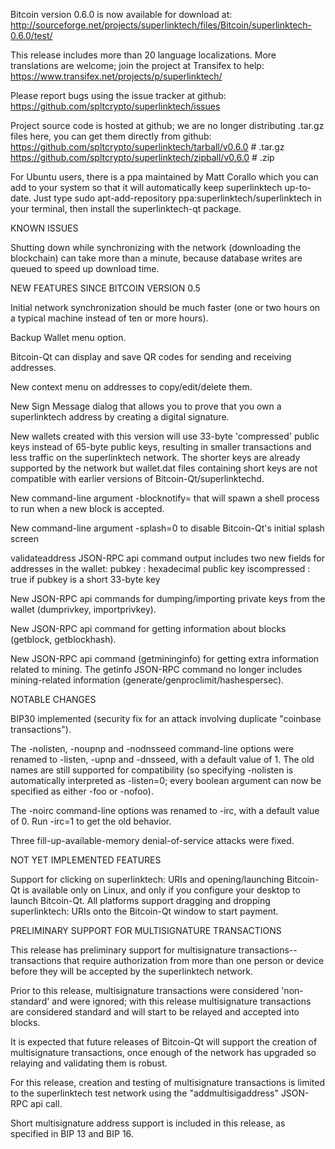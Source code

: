 Bitcoin version 0.6.0 is now available for download at:
http://sourceforge.net/projects/superlinktech/files/Bitcoin/superlinktech-0.6.0/test/

This release includes more than 20 language localizations.
More translations are welcome; join the
project at Transifex to help:
https://www.transifex.net/projects/p/superlinktech/

Please report bugs using the issue tracker at github:
https://github.com/spltcrypto/superlinktech/issues

Project source code is hosted at github; we are no longer
distributing .tar.gz files here, you can get them
directly from github:
https://github.com/spltcrypto/superlinktech/tarball/v0.6.0  # .tar.gz
https://github.com/spltcrypto/superlinktech/zipball/v0.6.0  # .zip

For Ubuntu users, there is a ppa maintained by Matt Corallo which
you can add to your system so that it will automatically keep
superlinktech up-to-date.  Just type
sudo apt-add-repository ppa:superlinktech/superlinktech
in your terminal, then install the superlinktech-qt package.


KNOWN ISSUES

Shutting down while synchronizing with the network
(downloading the blockchain) can take more than a minute,
because database writes are queued to speed up download
time.


NEW FEATURES SINCE BITCOIN VERSION 0.5

Initial network synchronization should be much faster
(one or two hours on a typical machine instead of ten or more
hours).

Backup Wallet menu option.

Bitcoin-Qt can display and save QR codes for sending
and receiving addresses.

New context menu on addresses to copy/edit/delete them.

New Sign Message dialog that allows you to prove that you
own a superlinktech address by creating a digital
signature.

New wallets created with this version will
use 33-byte 'compressed' public keys instead of
65-byte public keys, resulting in smaller
transactions and less traffic on the superlinktech
network. The shorter keys are already supported
by the network but wallet.dat files containing
short keys are not compatible with earlier
versions of Bitcoin-Qt/superlinktechd.

New command-line argument -blocknotify=<command>
that will spawn a shell process to run <command> 
when a new block is accepted.

New command-line argument -splash=0 to disable
Bitcoin-Qt's initial splash screen

validateaddress JSON-RPC api command output includes
two new fields for addresses in the wallet:
pubkey : hexadecimal public key
iscompressed : true if pubkey is a short 33-byte key

New JSON-RPC api commands for dumping/importing
private keys from the wallet (dumprivkey, importprivkey).

New JSON-RPC api command for getting information about
blocks (getblock, getblockhash).

New JSON-RPC api command (getmininginfo) for getting
extra information related to mining. The getinfo
JSON-RPC command no longer includes mining-related
information (generate/genproclimit/hashespersec).



NOTABLE CHANGES

BIP30 implemented (security fix for an attack involving
duplicate "coinbase transactions").

The -nolisten, -noupnp and -nodnsseed command-line
options were renamed to -listen, -upnp and -dnsseed,
with a default value of 1. The old names are still
supported for compatibility (so specifying -nolisten
is automatically interpreted as -listen=0; every
boolean argument can now be specified as either
-foo or -nofoo).

The -noirc command-line options was renamed to
-irc, with a default value of 0. Run -irc=1 to
get the old behavior.

Three fill-up-available-memory denial-of-service
attacks were fixed.


NOT YET IMPLEMENTED FEATURES

Support for clicking on superlinktech: URIs and
opening/launching Bitcoin-Qt is available only on Linux,
and only if you configure your desktop to launch
Bitcoin-Qt. All platforms support dragging and dropping
superlinktech: URIs onto the Bitcoin-Qt window to start
payment.


PRELIMINARY SUPPORT FOR MULTISIGNATURE TRANSACTIONS

This release has preliminary support for multisignature
transactions-- transactions that require authorization
from more than one person or device before they
will be accepted by the superlinktech network.

Prior to this release, multisignature transactions
were considered 'non-standard' and were ignored;
with this release multisignature transactions are
considered standard and will start to be relayed
and accepted into blocks.

It is expected that future releases of Bitcoin-Qt
will support the creation of multisignature transactions,
once enough of the network has upgraded so relaying
and validating them is robust.

For this release, creation and testing of multisignature
transactions is limited to the superlinktech test network using
the "addmultisigaddress" JSON-RPC api call.

Short multisignature address support is included in this
release, as specified in BIP 13 and BIP 16.
